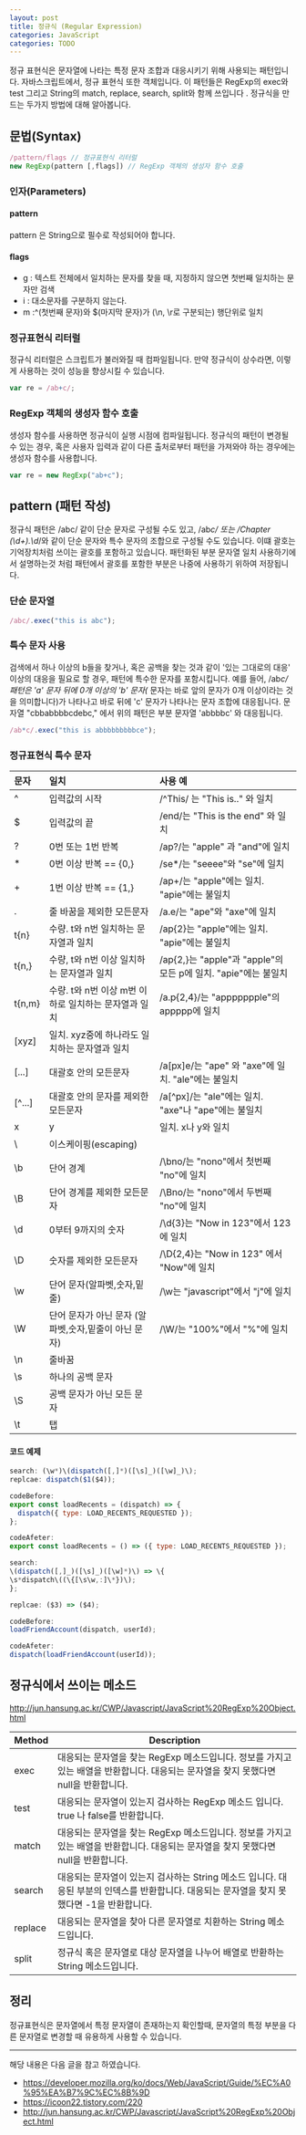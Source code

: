 ```yaml
---
layout: post
title: 정규식 (Regular Expression)
categories: JavaScript
categories: TODO
---
```


정규 표현식은 문자열에 나타는 특정 문자 조합과 대응시키기 위해 사용되는 패턴입니다. 자바스크립트에서, 정규 표현식 또한 객체입니다. 이 패턴들은 RegExp의 exec와 test 그리고 String의 match, replace, search, split와 함께 쓰입니다 . 정규식을 만드는 두가지 방법에 대해 알아봅니다.


## 문법(Syntax)

```js
/pattern/flags // 정규표현식 리터럴 
new RegExp(pattern [,flags]) // RegExp 객체의 생성자 함수 호출
```

### 인자(Parameters)
#### pattern
pattern 은 String으로 필수로 작성되어야 합니다.  

#### flags
- g : 텍스트 전체에서 일치하는 문자를 찾을 때, 지정하지 않으면 첫번째 일치하는 문자만 검색
- i : 대소문자를 구분하지 않는다.
- m :^(첫번째 문자)와 $(마지막 문자)가 (\n, \r로 구분되는) 행단위로 일치


### 정규표현식 리터럴
정규식 리터럴은 스크립트가 불러와질 때 컴파일됩니다. 만약 정규식이 상수라면, 이렇게 사용하는 것이 성능을 향상시킬 수 있습니다.

```js
var re = /ab+c/;
```

### RegExp 객체의 생성자 함수 호출
생성자 함수를 사용하면 정규식이 실행 시점에 컴파일됩니다. 정규식의 패턴이 변경될 수 있는 경우, 혹은 사용자 입력과 같이 다른 출처로부터 패턴을 가져와야 하는 경우에는 생성자 함수를 사용합니다.

```js
var re = new RegExp("ab+c");
```


## pattern (패턴 작성)
정규식 패턴은 /abc/ 같이 단순 문자로 구성될 수도 있고, /ab*c/ 또는 /Chapter (\d+)\.\d*/와 같이 단순 문자와 특수 문자의 조합으로 구성될 수도 있습니다. 이떄 괄호는 기억장치처럼 쓰이는 괄호를 포함하고 있습니다. 패턴화된 부분 문자열 일치 사용하기에서 설명하는것 처럼 패턴에서 괄호를 포함한 부분은 나중에 사용하기 위하여 저장됩니다.

### 단순 문자열 
```js
/abc/.exec("this is abc");
```

### 특수 문자 사용
검색에서 하나 이상의 b들을 찾거나, 혹은 공백을 찾는 것과 같이 '있는 그대로의 대응' 이상의 대응을 필요로 할 경우, 패턴에 특수한 문자를 포함시킵니다. 예를 들어, /ab*c/ 패턴은  'a' 문자 뒤에 0개 이상의 'b' 문자(* 문자는 바로 앞의 문자가 0개 이상이라는 것을 의미합니다)가 나타나고 바로 뒤에 'c' 문자가 나타나는 문자 조합에 대응됩니다. 문자열 "cbbabbbbcdebc," 에서 위의 패턴은 부분 문자열 'abbbbc' 와 대응됩니다.

```js
/ab*c/.exec("this is abbbbbbbbbce");
```


### 정규표현식 특수 문자

| 문자 |	일치 | 사용 예 |
|:-----|:-----|:-----|
| ^	| 입력값의 시작  |  /^This/ 는 "This is.." 와 일치  | 
| $	| 입력값의 끝 | /end/는 "This is the end" 와 일치 |
| ?	| 0번 또는 1번 반복 | /ap?/는 "apple" 과 "and"에 일치 | 
| *	| 0번 이상 반복 == {0,} | /se*/는 "seeee"와 "se"에 일치 |
| +	| 1번 이상 반복 == {1,} | /ap+/는 "apple"에는 일치. "apie"에는 불일치 |
| .	| 줄 바꿈을 제외한 모든문자 | /a.e/는 "ape"와 "axe"에 일치 |
| t{n}	|수량. t와 n번 일치하는 문자열과 일치 | /ap{2}는 "apple"에는 일치. "apie"에는 불일치 |
| t{n,}	|수량, t와 n번 이상 일치하는 문자열과 일치 | /ap{2,}는 "apple"과 "apple"의 모든 p에 일치. "apie"에는 불일치 | 
| t{n,m}	|수량. t와 n번 이상 m번 이하로 일치하는 문자열과 일치 | /a.p{2,4}/는 "appppppple"의 appppp에 일치 |
| [xyz]	| 일치. xyz중에 하나라도 일치하는 문자열과 일치 |
| [...] | 대괄호 안의 모든문자 |   /a[px]e/는 "ape" 와 "axe"에 일치. "ale"에는 불일치 |
| [^...]	| 대괄호 안의 문자를 제외한 모든문자 | /a[^px]/는 "ale"에는 일치. "axe"나 "ape"에는 불일치 |
| x|y	| 일치. x나 y와 일치 |
| \	| 이스케이핑(escaping) | 
| \b |단어 경계 | /\bno/는 "nono"에서 첫번째 "no"에 일치 |
| \B | 단어 경계를 제외한 모든문자  | /\Bno/는 "nono"에서 두번째 "no"에 일치 | 
| \d | 0부터 9까지의 숫자  | /\d{3}는 "Now in 123"에서 123에 일치 |
| \D | 숫자를 제외한 모든문자 | /\D{2,4}는 "Now in 123" 에서 "Now"에 일치 | 
| \w | 단어 문자(알파벳,숫자,밑줄)  | /\w는 "javascript"에서 "j"에 일치 |
| \W | 단어 문자가 아닌 문자 (알파벳,숫자,밑줄이 아닌 문자) | /\W/는 "100%"에서 "%"에 일치 | 
| \n | 줄바꿈 |
| \s | 하나의 공백 문자 |
| \S | 공백 문자가 아닌 모든 문자 |
| \t | 탭 |


#### 코드 예제

```js
search: (\w*)\(dispatch([,]*)([\s]_)([\w]_)\);
replcae: dispatch($1($4));

codeBefore:
export const loadRecents = (dispatch) => {
  dispatch({ type: LOAD_RECENTS_REQUESTED });
};

codeAfeter:
export const loadRecents = () => ({ type: LOAD_RECENTS_REQUESTED });
```


```js
search: 
\(dispatch([,]_)([\s]_)([\w]*)\) => \{
\s*dispatch\((\{[\s\w,:]\*})\);
};

replcae: ($3) => ($4);

codeBefore:
loadFriendAccount(dispatch, userId);

codeAfeter:
dispatch(loadFriendAccount(userId));
```




## 정규식에서 쓰이는 메소드

http://jun.hansung.ac.kr/CWP/Javascript/JavaScript%20RegExp%20Object.html

| Method |	Description |
| ------ |	----------- |
| exec	| 대응되는 문자열을 찾는 RegExp 메소드입니다. 정보를 가지고 있는 배열을 반환합니다. 대응되는 문자열을 찾지 못했다면 null을 반환합니다.| 
| test	| 대응되는 문자열이 있는지 검사하는 RegExp 메소드 입니다. true 나 false를 반환합니다.| 
| match	| 대응되는 문자열을 찾는 RegExp 메소드입니다. 정보를 가지고 있는 배열을 반환합니다. 대응되는 문자열을 찾지 못했다면 null을 반환합니다.| 
| search	|  대응되는 문자열이 있는지 검사하는 String 메소드 입니다. 대응된 부분의 인덱스를 반환합니다. 대응되는 문자열을 찾지 못했다면 -1을 반환합니다. | 
| replace	| 대응되는 문자열을 찾아 다른 문자열로 치환하는 String 메소드입니다.| 
| split	| 정규식 혹은 문자열로 대상 문자열을 나누어 배열로 반환하는 String 메소드입니다.| 



## 정리
정규표현식은 문자열에서 특정 문자열이 존재하는지 확인할때,  문자열의 특정 부분을 다른 문자열로 변경할 때 유용하게 사용할 수 있습니다.


---

해당 내용은 다음 글을 참고 하였습니다.

- https://developer.mozilla.org/ko/docs/Web/JavaScript/Guide/%EC%A0%95%EA%B7%9C%EC%8B%9D
- https://icoon22.tistory.com/220
- http://jun.hansung.ac.kr/CWP/Javascript/JavaScript%20RegExp%20Object.html